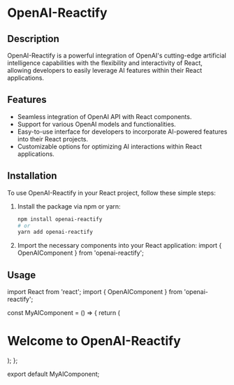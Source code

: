 # OpenAI-Reactify

## Description

OpenAI-Reactify is a powerful integration of OpenAI's cutting-edge artificial intelligence capabilities with the flexibility and interactivity of React, allowing developers to easily leverage AI features within their React applications.

## Features

- Seamless integration of OpenAI API with React components.
- Support for various OpenAI models and functionalities.
- Easy-to-use interface for developers to incorporate AI-powered features into their React projects.
- Customizable options for optimizing AI interactions within React applications.

## Installation

To use OpenAI-Reactify in your React project, follow these simple steps:

1. Install the package via npm or yarn:

   ```bash
   npm install openai-reactify
   # or
   yarn add openai-reactify

2. Import the necessary components into your React application:
   import { OpenAIComponent } from 'openai-reactify';
## Usage

import React from 'react';
import { OpenAIComponent } from 'openai-reactify';

const MyAIComponent = () => {
  return (
    <div>
      <h1>Welcome to OpenAI-Reactify</h1>
      <OpenAIComponent apiKey="your-api-key" model="your-preferred-model" />
    </div>
  );
};

export default MyAIComponent;
